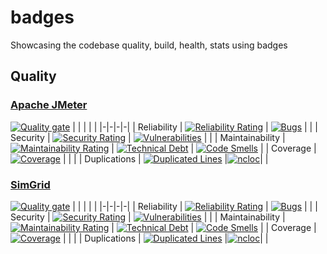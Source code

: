 # badges
Showcasing the codebase quality, build, health, stats using badges

## Quality

### [Apache JMeter](https://github.com/apache/jmeter)
[![Quality gate](https://sonarcloud.io/api/project_badges/quality_gate?project=JMeter)](https://sonarcloud.io/dashboard?id=JMeter)
| | | | |
|-|-|-|-|
| Reliability | [![Reliability Rating](https://sonarcloud.io/api/project_badges/measure?project=JMeter&metric=reliability_rating)](https://sonarcloud.io/dashboard?id=JMeter) | [![Bugs](https://sonarcloud.io/api/project_badges/measure?project=JMeter&metric=bugs)](https://sonarcloud.io/dashboard?id=JMeter) | |
| Security | [![Security Rating](https://sonarcloud.io/api/project_badges/measure?project=JMeter&metric=security_rating)](https://sonarcloud.io/dashboard?id=JMeter) | [![Vulnerabilities](https://sonarcloud.io/api/project_badges/measure?project=JMeter&metric=vulnerabilities)](https://sonarcloud.io/dashboard?id=JMeter) | |
| Maintainability | [![Maintainability Rating](https://sonarcloud.io/api/project_badges/measure?project=JMeter&metric=sqale_rating)](https://sonarcloud.io/dashboard?id=JMeter) | [![Technical Debt](https://sonarcloud.io/api/project_badges/measure?project=JMeter&metric=sqale_index)](https://sonarcloud.io/dashboard?id=JMeter) | [![Code Smells](https://sonarcloud.io/api/project_badges/measure?project=JMeter&metric=code_smells)](https://sonarcloud.io/dashboard?id=JMeter) | 
| Coverage | [![Coverage](https://sonarcloud.io/api/project_badges/measure?project=JMeter&metric=coverage)](https://sonarcloud.io/dashboard?id=JMeter) | | |
| Duplications | [![Duplicated Lines](https://sonarcloud.io/api/project_badges/measure?project=JMeter&metric=duplicated_lines_density)](https://sonarcloud.io/dashboard?id=JMeter) |[![ncloc](https://sonarcloud.io/api/project_badges/measure?project=JMeter&metric=ncloc)](https://sonarcloud.io/dashboard?id=JMeter)| |

### [SimGrid](https://github.com/simgrid/simgrid)
[![Quality gate](https://sonarcloud.io/api/project_badges/quality_gate?project=simgrid_simgrid)](https://sonarcloud.io/dashboard?id=simgrid_simgrid)
| | | | |
|-|-|-|-|
| Reliability | [![Reliability Rating](https://sonarcloud.io/api/project_badges/measure?project=simgrid_simgrid&metric=reliability_rating)](https://sonarcloud.io/dashboard?id=simgrid_simgrid) | [![Bugs](https://sonarcloud.io/api/project_badges/measure?project=simgrid_simgrid&metric=bugs)](https://sonarcloud.io/dashboard?id=simgrid_simgrid) | |
| Security | [![Security Rating](https://sonarcloud.io/api/project_badges/measure?project=simgrid_simgrid&metric=security_rating)](https://sonarcloud.io/dashboard?id=simgrid_simgrid) | [![Vulnerabilities](https://sonarcloud.io/api/project_badges/measure?project=simgrid_simgrid&metric=vulnerabilities)](https://sonarcloud.io/dashboard?id=simgrid_simgrid) | |
| Maintainability | [![Maintainability Rating](https://sonarcloud.io/api/project_badges/measure?project=simgrid_simgrid&metric=sqale_rating)](https://sonarcloud.io/dashboard?id=simgrid_simgrid) | [![Technical Debt](https://sonarcloud.io/api/project_badges/measure?project=simgrid_simgrid&metric=sqale_index)](https://sonarcloud.io/dashboard?id=simgrid_simgrid) | [![Code Smells](https://sonarcloud.io/api/project_badges/measure?project=simgrid_simgrid&metric=code_smells)](https://sonarcloud.io/dashboard?id=simgrid_simgrid) | 
| Coverage | [![Coverage](https://sonarcloud.io/api/project_badges/measure?project=simgrid_simgrid&metric=coverage)](https://sonarcloud.io/dashboard?id=simgrid_simgrid) | | |
| Duplications | [![Duplicated Lines](https://sonarcloud.io/api/project_badges/measure?project=simgrid_simgrid&metric=duplicated_lines_density)](https://sonarcloud.io/dashboard?id=simgrid_simgrid) |[![ncloc](https://sonarcloud.io/api/project_badges/measure?project=simgrid_simgrid&metric=ncloc)](https://sonarcloud.io/dashboard?id=simgrid_simgrid)| |

